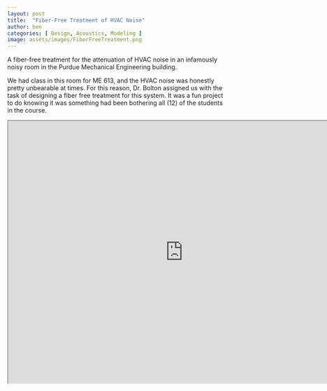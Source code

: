 ```yaml
---
layout: post
title:  "Fiber-Free Treatment of HVAC Noise"
author: ben
categories: [ Design, Acoustics, Modeling ]
image: assets/images/FiberFreeTreatment.png
---
```


A fiber-free treatment for the attenuation of HVAC noise in an infamously noisy room in the Purdue Mechanical Engineering building.

We had class in this room for ME 613, and the HVAC noise was honestly pretty unbearable at times. For this reason, Dr. Bolton assigned us with the task of designing a fiber free treatment for this system. It was a fun project to do knowing it was something had been bothering all (12) of the students in the course.


<iframe src="https://drive.google.com/file/d/12xh2UHF5sWoYZTZ6gz7JZhAZHFeWbXTf/preview" width="800" height="600" allow="autoplay"></iframe>
